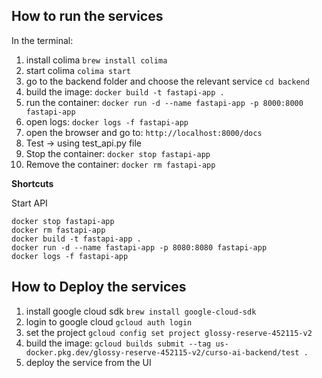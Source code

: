 ## How to run the services

In the terminal:

1. install colima ```brew install colima```
2. start colima ```colima start```
3. go to the backend folder and choose the relevant service ```cd backend```
4. build the image: ```docker build -t fastapi-app .```
5. run the container: ```docker run -d --name fastapi-app -p 8000:8000 fastapi-app```
6. open logs: ```docker logs -f fastapi-app```
7. open the browser and go to: ```http://localhost:8000/docs```
8. Test -> using test_api.py file
9. Stop the container: ```docker stop fastapi-app```
10. Remove the container: ```docker rm fastapi-app```

**Shortcuts**

Start API
```
docker stop fastapi-app
docker rm fastapi-app
docker build -t fastapi-app .
docker run -d --name fastapi-app -p 8080:8080 fastapi-app
docker logs -f fastapi-app
```


## How to Deploy the services

1. install google cloud sdk ```brew install google-cloud-sdk```
2. login to google cloud ```gcloud auth login```
3. set the project ```gcloud config set project glossy-reserve-452115-v2```
4. build the image: ```gcloud builds submit --tag us-docker.pkg.dev/glossy-reserve-452115-v2/curso-ai-backend/test .```
5. deploy the service from the UI